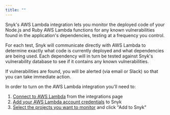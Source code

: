 ```yaml
---
title: ""
---
```


Snyk's AWS Lambda integration lets you monitor the deployed code of your Node.js and Ruby AWS Lambda functions for any known vulnerabilities found in the application's dependencies, testing at a frequency you control.

For each test, Snyk will communicate directly with AWS Lambda to determine exactly what code is currently deployed and what dependencies are being used. Each dependency will in turn be tested against Snyk's vulnerability database to see if it contains any known vulnerabilities. 

If vulnerabilities are found, you will be alerted (via email or Slack) so that you can take immediate action.

In order to turn on the AWS Lambda integration you'll need to:

1. [Connect to AWS Lambda](#connecting-snyk-to-heroku) from the integrations page
2. [Add your AWS Lambda account credentials](#generating-your-aws-lambda-api-key) to Snyk
3. [Select the projects you want to monitor](#adding-lambda-functions) and click "Add to Snyk"
